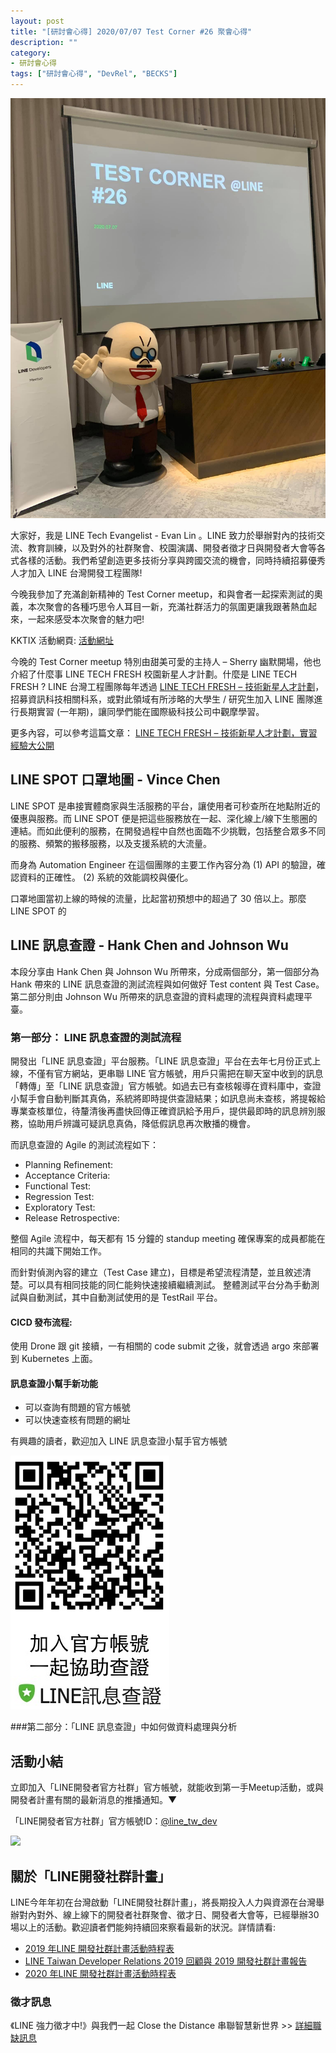 ```yaml
---
layout: post
title: "[研討會心得] 2020/07/07 Test Corner #26 聚會心得"
description: ""
category: 
- 研討會心得
tags: ["研討會心得", "DevRel", "BECKS"]
---
```


![](../images/2020/0707_1.jpg)

大家好，我是 LINE Tech Evangelist - Evan Lin 。LINE 致力於舉辦對內的技術交流、教育訓練，以及對外的社群聚會、校園演講、開發者徵才日與開發者大會等各式各樣的活動。我們希望創造更多技術分享與跨國交流的機會，同時持續招募優秀人才加入 LINE 台灣開發工程團隊! 

今晚我參加了充滿創新精神的 Test Corner meetup，和與會者一起探索測試的奧義，本次聚會的各種巧思令人耳目一新，充滿社群活力的氛圍更讓我跟著熱血起來，一起來感受本次聚會的魅力吧!

KKTIX 活動網頁: [活動網址](https://testcorner.kktix.cc/events/testcorner26)



今晚的 Test Corner meetup 特別由甜美可愛的主持人 – Sherry 幽默開場，他也介紹了什麼事 LINE TECH FRESH 校園新星人才計劃。什麼是 LINE TECH FRESH ? LINE 台灣工程團隊每年透過 [LINE TECH FRESH – 技術新星人才計劃](https://career.linecorp.com/linecorp/career/detail/20000111/704/5570?classId=&locationCd=TW&page=)，招募資訊科技相關科系，或對此領域有所涉略的大學生 / 研究生加入 LINE 團隊進行長期實習 (一年期)，讓同學們能在國際級科技公司中觀摩學習。

更多內容，可以參考這篇文章： [LINE TECH FRESH – 技術新星人才計劃，實習經驗大公開](https://engineering.linecorp.com/zh-hant/blog/tech-fresh-2020/)

## **LINE SPOT 口罩地圖 - Vince Chen**

<script async class="speakerdeck-embed" data-id="b4f730cd4e2249f09907899ace41f006" data-ratio="1.77777777777778" src="//speakerdeck.com/assets/embed.js"></script>

LINE SPOT 是串接實體商家與生活服務的平台，讓使用者可秒查所在地點附近的優惠與服務。而 LINE SPOT 便是把這些服務放在一起、深化線上/線下生態圈的連結。而如此便利的服務，在開發過程中自然也面臨不少挑戰，包括整合眾多不同的服務、頻繁的搬移服務，以及支援系統的大流量。

而身為 Automation Engineer 在這個團隊的主要工作內容分為 (1) API 的驗證，確認資料的正確性。  (2) 系統的效能調校與優化。 

口罩地圖當初上線的時候的流量，比起當初預想中的超過了 30 倍以上。那麼 LINE SPOT 的





## **LINE 訊息查證 - Hank Chen and Johnson Wu**

<script async class="speakerdeck-embed" data-id="78c2fa0e0b094b92adb17af44bf2cada" data-ratio="1.77777777777778" src="//speakerdeck.com/assets/embed.js"></script>

本段分享由 Hank Chen 與 Johnson Wu 所帶來，分成兩個部分，第一個部分為 Hank 帶來的 LINE 訊息查證的測試流程與如何做好 Test content 與 Test Case。 
第二部分則由 Johnson Wu 所帶來的訊息查證的資料處理的流程與資料處理平臺。

### 第一部分： LINE 訊息查證的測試流程

開發出「LINE 訊息查證」平台服務。「LINE 訊息查證」平台在去年七月份正式上線，不僅有官方網站，更串聯 LINE 官方帳號，用戶只需把在聊天室中收到的訊息「轉傳」至「LINE 訊息查證」官方帳號。如過去已有查核報導在資料庫中，查證小幫手會自動判斷其真偽，系統將即時提供查證結果；如訊息尚未查核，將提報給專業查核單位，待釐清後再盡快回傳正確資訊給予用戶，提供最即時的訊息辨別服務，協助用戶辨識可疑訊息真偽，降低假訊息再次散播的機會。

而訊息查證的 Agile 的測試流程如下：

- Planning Refinement:
- Acceptance Criteria:
- Functional Test:
- Regression Test:
- Exploratory Test:
- Release Retrospective:

整個 Agile 流程中，每天都有 15 分鐘的 standup meeting 確保專案的成員都能在相同的共識下開始工作。

而針對偵測內容的建立（Test Case 建立)，目標是希望流程清楚，並且敘述清楚。可以具有相同技能的同仁能夠快速接續繼續測試。  整體測試平台分為手動測試與自動測試，其中自動測試使用的是 TestRail 平台。 

<script async class="speakerdeck-embed" data-slide="11" data-id="78c2fa0e0b094b92adb17af44bf2cada" data-ratio="1.77777777777778" src="//speakerdeck.com/assets/embed.js"></script>

#### CICD 發布流程:

使用 Drone 跟 git 接續，一有相關的 code submit 之後，就會透過 argo 來部署到 Kubernetes 上面。

<script async class="speakerdeck-embed" data-slide="15" data-id="78c2fa0e0b094b92adb17af44bf2cada" data-ratio="1.77777777777778" src="//speakerdeck.com/assets/embed.js"></script>

#### 訊息查證小幫手新功能

- 可以查詢有問題的官方帳號
- 可以快速查核有問題的網址

有興趣的讀者，歡迎加入 LINE 訊息查證小幫手官方帳號

![](../images/2020/0707_2.jpg)



###第二部分：「LINE 訊息查證」中如何做資料處理與分析






## 活動小結



立即加入「LINE開發者官方社群」官方帳號，就能收到第一手Meetup活動，或與開發者計畫有關的最新消息的推播通知。▼

「LINE開發者官方社群」官方帳號ID：[@line_tw_dev](https://lin.ee/s5RsZHo)

![](http://www.evanlin.com/images/2020/line-tw-dev-qr.png)

## 關於「LINE開發社群計畫」

LINE今年年初在台灣啟動「LINE開發社群計畫」，將長期投入人力與資源在台灣舉辦對內對外、線上線下的開發者社群聚會、徵才日、開發者大會等，已經舉辦30場以上的活動。歡迎讀者們能夠持續回來察看最新的狀況。詳情請看:

- [2019 年LINE 開發社群計畫活動時程表](https://engineering.linecorp.com/zh-hant/blog/line-taiwan-developer-relations-2019-plan/)
- [LINE Taiwan Developer Relations 2019 回顧與 2019 開發社群計畫報告](https://engineering.linecorp.com/zh-hant/blog/line-taiwan-developer-relations-2019/)
- [2020 年LINE 開發社群計畫活動時程表](https://engineering.linecorp.com/zh-hant/blog/2020-line-tw-devrel/)

### 徵才訊息
《LINE 強力徵才中!》與我們一起 Close the Distance 串聯智慧新世界 >> [詳細職缺訊息](https://career.linecorp.com/linecorp/career/list?classId=&locationCd=TW)
